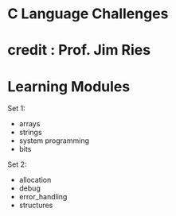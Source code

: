 # C Language Challenges
# credit : Prof. Jim Ries


# Learning Modules
Set 1:

- arrays
- strings
- system programming
- bits

Set 2:

- allocation
- debug
- error\_handling
- structures
